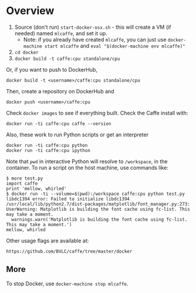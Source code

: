# Overview

1. Source (don't run) `start-docker-osx.sh` - this will create a VM (if
needed) named `mlcaffe`, and set it up.
    * Note: if you already have created `mlcaffe`, you can just use
    `docker-machine start mlcaffe` and `eval "$(docker-machine env mlcaffe)"`
2. `cd docker`
3. `docker build -t caffe:cpu standalone/cpu`

Or, if you want to push to DockerHub,

    docker build -t <username>/caffe:cpu standalone/cpu

Then, create a repository on DockerHub and 

    docker push <username>/caffe:cpu

Check `docker images` to see if everything built. Check the Caffe install with:

    docker run -ti caffe:cpu caffe --version

Also, these work to run Python scripts or get an interpreter

    docker run -ti caffe:cpu python
    docker run -ti caffe:cpu ipython

Note that `pwd` in interactive Python will resolve to `/workspace`, in the 
container. To run a script on the host machine, use commands like:

    $ more test.py
    import caffe
    print 'mellow, whirled'
    $ docker run -ti --volume=$(pwd):/workspace caffe:cpu python test.py
    libdc1394 error: Failed to initialize libdc1394
    /usr/local/lib/python2.7/dist-packages/matplotlib/font_manager.py:273: UserWarning: Matplotlib is building the font cache using fc-list. This may take a moment.
      warnings.warn('Matplotlib is building the font cache using fc-list. This may take a moment.')
    mellow, whirled

Other usage flags are available at:

    https://github.com/BVLC/caffe/tree/master/docker

## More

To stop Docker, use `docker-machine stop mlcaffe`.
